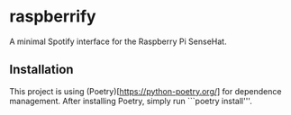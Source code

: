 # raspberrify
A minimal Spotify interface for the Raspberry Pi SenseHat.

## Installation
This project is using (Poetry)[https://python-poetry.org/] for dependence management. After installing Poetry, simply run ```poetry install'''.
